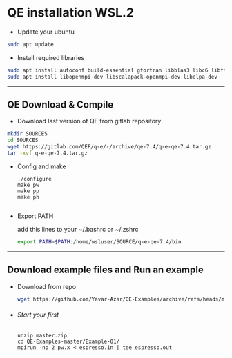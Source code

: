 # QE installation  WSL.2

- Update your ubuntu

```bash
sudo apt update
```

- Install required libraries

```bash
sudo apt install autoconf build-essential gfortran libblas3 libc6 libfftw3-dev liblapack-dev 
sudo apt install libopenmpi-dev libscalapack-openmpi-dev libelpa-dev
```



---------------



## QE Download & Compile

- Download  last version of QE from gitlab repository

```bash
mkdir SOURCES
cd SOURCES
wget https://gitlab.com/QEF/q-e/-/archive/qe-7.4/q-e-qe-7.4.tar.gz
tar -xvf q-e-qe-7.4.tar.gz
```



- Config  and make 

  ```
  ./configure
  make pw
  make pp
  make ph
  
  
  ```
  
- Export PATH

  add this lines to your ~/.bashrc or ~/.zshrc 

  ```bash
  export PATH=$PATH:/home/wsluser/SOURCE/q-e-qe-7.4/bin
  ```

  

--------------------------

## Download  example files  and Run  an example

- Download  from repo

  ```bash
  wget https://github.com/Yavar-Azar/QE-Examples/archive/refs/heads/master.zip
  ```

- ###### Start your  first

  ```
  unzip master.zip
  cd QE-Examples-master/Example-01/
  mpirun -np 2 pw.x < espresso.in | tee espresso.out
  ```
